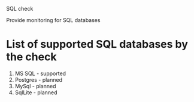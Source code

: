 SQL check

Provide monitoring for SQL databases

# List of supported SQL databases by the check

1. MS SQL   - supported
2. Postgres - planned
3. MySql    - planned
4. SqlLite  - planned